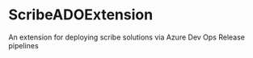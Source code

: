 # ScribeADOExtension
An extension for deploying scribe solutions via Azure Dev Ops Release pipelines
